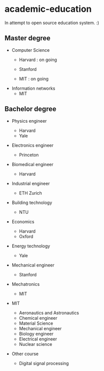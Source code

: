 # academic-education

In attempt to open source education system. :) 

## Master degree 
+ Computer Science 
  + Harvard : on going 

  + Stanford
  + MIT : on going
+ Information networks 
  + MIT 



## Bachelor degree 
+ Physics engineer
  + Harvard 
  + Yale
+ Electronics engineer 
  + Princeton
+ Biomedical engineer 
  + Harvard
+ Industrial engineer
  + ETH Zurich
+ Building technology 
  + NTU 
+ Economics
  + Harvard
  + Oxford
+ Energy technology 
  + Yale
+ Mechanical engineer 
  + Stanford 
+ Mechatronics
  + MIT 

+ MIT 
    + Aeronautics and Astronautics 
    + Chemical engineer 
    + Material Science 
    + Mechanical engineer 
    + Biology engineer 
    + Electrical engineer 
    + Nuclear science 



+ Other course 
    + Digital signal processing 



    
